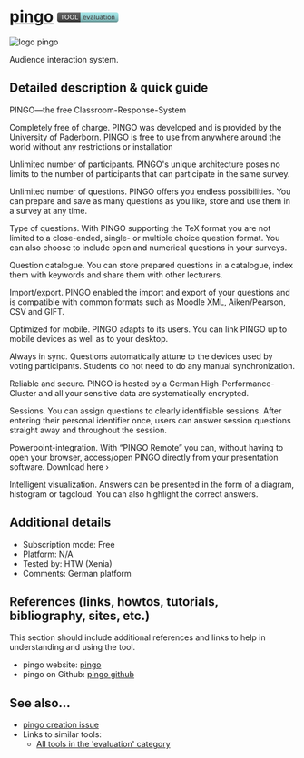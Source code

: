# [pingo](https://trypingo.com/)  [<img src="images/evaluation.png" align="bottom">](https://github.com/e-CLOSE/Toolbox/issues?q=label%3A01_TOOL+label%3Aevaluation)
![logo pingo](https://user-images.githubusercontent.com/96419022/157409199-85cfdf62-75c8-4203-8957-2bb786f5fed4.png)

Audience interaction system.


## Detailed description & quick guide

PINGO—the free Classroom-Response-System

Completely free of charge.
PINGO was developed and is provided by the University of Paderborn. PINGO is free to use from anywhere around the world without any restrictions or installation

Unlimited number of participants.
PINGO's unique architecture poses no limits to the number of participants that can participate in the same survey.

Unlimited number of questions.
PINGO offers you endless possibilities. You can prepare and save as many questions as you like, store and use them in a survey at any time.

Type of questions.
With PINGO supporting the TeX format you are not limited to a close-ended, single- or multiple choice question format. You can also choose to include open and numerical questions in your surveys.

 
Question catalogue.
You can store prepared questions in a catalogue, index them with keywords and share them with other lecturers.

 
Import/export.
PINGO enabled the import and export of your questions and is compatible with common formats such as Moodle XML, Aiken/Pearson, CSV and GIFT.

Optimized for mobile.
PINGO adapts to its users. You can link PINGO up to mobile devices as well as to your desktop.

 
Always in sync.
Questions automatically attune to the devices used by voting participants. Students do not need to do any manual synchronization.

 
Reliable and secure.
PINGO is hosted by a German High-Performance-Cluster and all your sensitive data are systematically encrypted.

Sessions.
You can assign questions to clearly identifiable sessions. After entering their personal identifier once, users can answer session questions straight away and throughout the session.

 
Powerpoint-integration.
With “PINGO Remote” you can, without having to open your browser, access/open PINGO directly from your presentation software. Download here ›

 
Intelligent visualization.
Answers can be presented in the form of a diagram, histogram or tagcloud. You can also highlight the correct answers.


## Additional details

- Subscription mode: Free
- Platform: N/A
- Tested by: HTW (Xenia)
- Comments: German platform


## References (links, howtos, tutorials, bibliography, sites, etc.)

This section should include additional references and links to help in
understanding and using the tool.

- pingo website: [pingo](https://trypingo.com/)
- pingo on Github: [pingo github](https://github.com/PingoUPB)


## See also...

- [pingo creation issue](https://github.com/e-CLOSE/Toolbox/issues/83)
- Links to similar tools:
  - [All tools in the 'evaluation' category](https://github.com/e-CLOSE/Toolbox/issues?q=label%3A01_TOOL+label%3Aevaluation)
